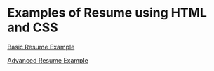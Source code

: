 # Examples of Resume using HTML and CSS

[Basic Resume Example](https://scottbromander.github.io/basic.html)

[Advanced Resume Example](https://scottbromander.github.io/advanced.html)
